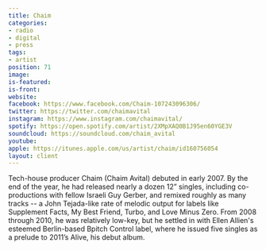 ```yaml
---
title: Chaim
categories:
- radio
- digital
- press
tags:
- artist
position: 71
image: 
is-featured: 
is-front: 
website: 
facebook: https://www.facebook.com/Chaim-107243096306/
twitter: https://twitter.com/chaimavital
instagram: https://www.instagram.com/chaimavital/
spotify: https://open.spotify.com/artist/2XMpXAQ0B1J95en60YGE3V
soundcloud: https://soundcloud.com/chaim_avital
youtube: 
apple: https://itunes.apple.com/us/artist/chaim/id160756054
layout: client
---
```


Tech-house producer Chaim (Chaim Avital) debuted in early 2007. By the end of the year, he had released nearly a dozen 12” singles, including co-productions with fellow Israeli Guy Gerber, and remixed roughly as many tracks -- a John Tejada-like rate of melodic output for labels like Supplement Facts, My Best Friend, Turbo, and Love Minus Zero. From 2008 through 2010, he was relatively low-key, but he settled in with Ellen Allien's esteemed Berlin-based Bpitch Control label, where he issued five singles as a prelude to 2011’s Alive, his debut album.